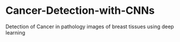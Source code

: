 # Cancer-Detection-with-CNNs
Detection of Cancer in pathology images of breast tissues using deep learning
